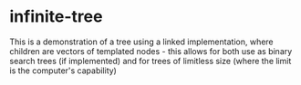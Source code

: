 # infinite-tree
This is a demonstration of a tree using a linked implementation, where children are vectors of templated nodes - this allows for both use as binary search trees (if implemented) and for trees of limitless size (where the limit is the computer's capability)
